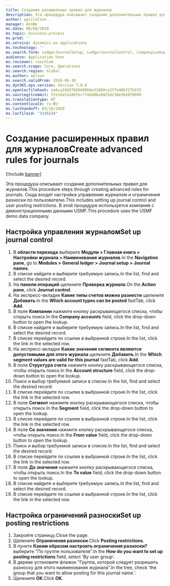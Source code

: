 ```yaml
---
title: Создание расширенных правил для журналов
description: Эта процедура описывает создание дополнительных правил для журналов.
author: aprilolson
manager: AnnBe
ms.date: 08/08/2019
ms.topic: business-process
ms.prod: ''
ms.service: dynamics-ax-applications
ms.technology: ''
ms.search.form: LedgerJournalSetup, LedgerJournalControl, CompanyLookup, LedgerJournalPostControl
audience: Application User
ms.reviewer: roschlom
ms.search.scope: Core, Operations
ms.search.region: Global
ms.author: aolson
ms.search.validFrom: 2016-06-30
ms.dyn365.ops.version: Version 7.0.0
ms.openlocfilehash: ea6ca24d27bb5b00bbe31060ce2f7e40bf2fb335
ms.sourcegitcommit: 57e1dafa186fec77ddd8ba9425d238e36e0f0998
ms.translationtype: HT
ms.contentlocale: ru-RU
ms.lasthandoff: 03/18/2020
ms.locfileid: "3145224"
---
```

# <a name="create-advanced-rules-for-journals"></a><span data-ttu-id="2bfdb-103">Создание расширенных правил для журналов</span><span class="sxs-lookup"><span data-stu-id="2bfdb-103">Create advanced rules for journals</span></span>

[!include [banner](../../includes/banner.md)]

<span data-ttu-id="2bfdb-104">Эта процедура описывает создание дополнительных правил для журналов.</span><span class="sxs-lookup"><span data-stu-id="2bfdb-104">This procedure steps through creating advanced rules for journals.</span></span> <span data-ttu-id="2bfdb-105">Сюда входят настройка управления журналом и ограничения разноски по пользователю.</span><span class="sxs-lookup"><span data-stu-id="2bfdb-105">This includes setting up journal control and user posting restrictions.</span></span> <span data-ttu-id="2bfdb-106">В этой процедуре используется компания с демонстрационными данными USMF.</span><span class="sxs-lookup"><span data-stu-id="2bfdb-106">This procedure uses the USMF demo data company.</span></span>


## <a name="set-up-journal-control"></a><span data-ttu-id="2bfdb-107">Настройка управления журналом</span><span class="sxs-lookup"><span data-stu-id="2bfdb-107">Set up journal control</span></span>
1. <span data-ttu-id="2bfdb-108">В **области перехода** выберите **Модули > Главная книга > Настройки журнала > Наименования журналов**.</span><span class="sxs-lookup"><span data-stu-id="2bfdb-108">In the **Navigation pane**, go to **Modules > General ledger > Journal setup > Journal names**.</span></span>
2. <span data-ttu-id="2bfdb-109">В списке найдите и выберите требуемую запись.</span><span class="sxs-lookup"><span data-stu-id="2bfdb-109">In the list, find and select the desired record.</span></span>
3. <span data-ttu-id="2bfdb-110">На **панели операций** щелкните **Проверка журнала**.</span><span class="sxs-lookup"><span data-stu-id="2bfdb-110">On the **Action pane**, click **Journal control**.</span></span>
4. <span data-ttu-id="2bfdb-111">На экспресс-вкладке **Какие типы счетов можно разнести** щелкните **Добавить**.</span><span class="sxs-lookup"><span data-stu-id="2bfdb-111">In the **Which account types can be posted** fastTab, click **Add**.</span></span>
5. <span data-ttu-id="2bfdb-112">В поле **Компании** нажмите кнопку раскрывающегося списка, чтобы открыть поиск.</span><span class="sxs-lookup"><span data-stu-id="2bfdb-112">In the **Company accounts** field, click the drop-down button to open the lookup.</span></span>
6. <span data-ttu-id="2bfdb-113">В списке найдите и выберите требуемую запись.</span><span class="sxs-lookup"><span data-stu-id="2bfdb-113">In the list, find and select the desired record.</span></span>
7. <span data-ttu-id="2bfdb-114">В списке перейдите по ссылке в выбранной строке.</span><span class="sxs-lookup"><span data-stu-id="2bfdb-114">In the list, click the link in the selected row.</span></span>
8. <span data-ttu-id="2bfdb-115">На экспресс-вкладке **Какие значения сегмента являются допустимыми для этого журнала** щелкните **Добавить**.</span><span class="sxs-lookup"><span data-stu-id="2bfdb-115">In the **Which segment values are valid for this journal** fastTab, click **Add**.</span></span>
9. <span data-ttu-id="2bfdb-116">В поле **Структура счета** нажмите кнопку раскрывающегося списка, чтобы открыть поиск.</span><span class="sxs-lookup"><span data-stu-id="2bfdb-116">In the **Account structure** field, click the drop-down button to open the lookup.</span></span>
10. <span data-ttu-id="2bfdb-117">Поиск и выбор требуемой записи в списке.</span><span class="sxs-lookup"><span data-stu-id="2bfdb-117">In the list, find and select the desired record.</span></span>
11. <span data-ttu-id="2bfdb-118">В списке перейдите по ссылке в выбранной строке.</span><span class="sxs-lookup"><span data-stu-id="2bfdb-118">In the list, click the link in the selected row.</span></span>
12. <span data-ttu-id="2bfdb-119">В поле **Сегмент** нажмите кнопку раскрывающегося списка, чтобы открыть поиск.</span><span class="sxs-lookup"><span data-stu-id="2bfdb-119">In the **Segment** field, click the drop-down button to open the lookup.</span></span>
13. <span data-ttu-id="2bfdb-120">В списке перейдите по ссылке в выбранной строке.</span><span class="sxs-lookup"><span data-stu-id="2bfdb-120">In the list, click the link in the selected row.</span></span>
14. <span data-ttu-id="2bfdb-121">В поле **Со значения** нажмите кнопку раскрывающегося списка, чтобы открыть поиск.</span><span class="sxs-lookup"><span data-stu-id="2bfdb-121">In the **From value** field, click the drop-down button to open the lookup.</span></span>
15. <span data-ttu-id="2bfdb-122">Поиск и выбор требуемой записи в списке.</span><span class="sxs-lookup"><span data-stu-id="2bfdb-122">In the list, find and select the desired record.</span></span>
16. <span data-ttu-id="2bfdb-123">В списке перейдите по ссылке в выбранной строке.</span><span class="sxs-lookup"><span data-stu-id="2bfdb-123">In the list, click the link in the selected row.</span></span>
17. <span data-ttu-id="2bfdb-124">В поле **До значения** нажмите кнопку раскрывающегося списка, чтобы открыть поиск.</span><span class="sxs-lookup"><span data-stu-id="2bfdb-124">In the **To value** field, click the drop-down button to open the lookup.</span></span>
18. <span data-ttu-id="2bfdb-125">В списке найдите и выберите требуемую запись.</span><span class="sxs-lookup"><span data-stu-id="2bfdb-125">In the list, find and select the desired record.</span></span>
19. <span data-ttu-id="2bfdb-126">В списке перейдите по ссылке в выбранной строке.</span><span class="sxs-lookup"><span data-stu-id="2bfdb-126">In the list, click the link in the selected row.</span></span>

## <a name="set-up-posting-restrictions"></a><span data-ttu-id="2bfdb-127">Настройка ограничений разноски</span><span class="sxs-lookup"><span data-stu-id="2bfdb-127">Set up posting restrictions</span></span>
1. <span data-ttu-id="2bfdb-128">Закройте страницу.</span><span class="sxs-lookup"><span data-stu-id="2bfdb-128">Close the page.</span></span>
2. <span data-ttu-id="2bfdb-129">Щелкните **Ограничения разноски**.</span><span class="sxs-lookup"><span data-stu-id="2bfdb-129">Click **Posting restrictions**.</span></span>
3. <span data-ttu-id="2bfdb-130">В пункте **Каким образом настроить ограничения разноски?** выберите "По группе пользователя".</span><span class="sxs-lookup"><span data-stu-id="2bfdb-130">In the **How do you want to set up posting restrictions** field, select 'By user group'.</span></span>
4. <span data-ttu-id="2bfdb-131">В дереве установите флажок "Группа, которой следует разрешить разноску для этого наименования журнала".</span><span class="sxs-lookup"><span data-stu-id="2bfdb-131">In the tree, check 'the group that you want to allow posting for this journal name.'.</span></span>
5. <span data-ttu-id="2bfdb-132">Щелкните **OK**.</span><span class="sxs-lookup"><span data-stu-id="2bfdb-132">Click **OK**.</span></span>

